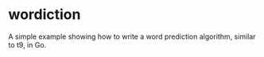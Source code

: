 wordiction
==========

A simple example showing how to write a word prediction algorithm, similar to t9, in Go.
